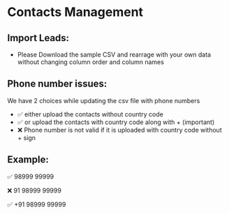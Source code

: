 # Contacts Management 
## Import Leads: 

- Please Download the sample CSV and rearrage with your own data without changing column order and column names
## Phone number issues:
We have 2 choices while updating the csv file with phone numbers
- ✅ either upload the contacts without country code
- ✅ or upload the contacts with country code along with + (important)
- ❌ Phone number is not valid if it is uploaded with country code without + sign

## Example:

✅ 98999 99999

❌ 91 98999 99999

✅ +91 98999 99999